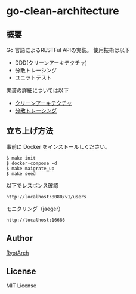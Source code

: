 # go-clean-architecture

## 概要

Go 言語によるRESTFul APIの実装。
使用技術は以下

- DDD(クリーンアーキテクチャ)
- 分散トレーシング
- ユニットテスト


実装の詳細については以下

- [クリーンアーキテクチャ](https://github.com/Restoration/go-clean-architecture/blob/main/docs/clean_architecture.md)
- [分散トレーシング](https://github.com/Restoration/go-clean-architecture/blob/main/docs/distributed_tracing.md)


## 立ち上げ方法

事前に Docker をインストールしください。

```
$ make init
$ docker-compose -d
$ make maigrate_up
$ make seed
```

以下でレスポンス確認

```
http://localhost:8080/v1/users
```

モニタリング（jaeger）
```
http://localhost:16686
```

## Author

[RyotArch](https://www.developer-ryota.com/)

## License

MIT License
